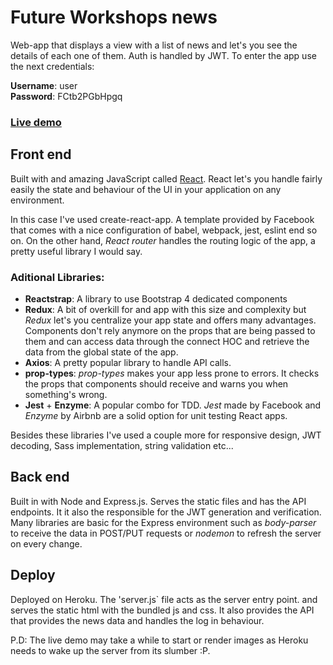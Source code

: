 # Future Workshops news

Web-app that displays a view with a list of news and let's you see the details of each one of them. Auth is handled by JWT. To enter the app use the next credentials:

**Username**: user <br>
**Password**: FCtb2PGbHpgq

### [Live demo](https://fw-news.herokuapp.com/)

## **Front end**

Built with and amazing JavaScript called [React](https://reactjs.org/). React let's you handle fairly easily the state and behaviour of the UI in your application on any environment.

In this case I've used create-react-app. A template provided by Facebook that comes with a nice configuration of babel, webpack, jest, eslint end so on. On the other hand, _React router_ handles the routing logic of the app, a pretty useful library I would say.

### Aditional Libraries:

* **Reactstrap**: A library to use Bootstrap 4 dedicated components
* **Redux**: A bit of overkill for and app with this size and complexity but _Redux_ let's you centralize your app state and offers many advantages. Components don't rely anymore on the props that are being passed to them and can access data through the connect HOC and retrieve the data from the global state of the app.
* **Axios**: A pretty popular library to handle API calls.
* **prop-types**: _prop-types_ makes your app less prone to errors. It checks the props that components should receive and warns you when something's wrong.
* **Jest** + **Enzyme**: A popular combo for TDD. _Jest_ made by Facebook and _Enzyme_ by Airbnb are a solid option for unit testing React apps.

Besides these libraries I've used a couple more for responsive design, JWT decoding, Sass implementation, string validation etc...

## **Back end**

Built in with Node and Express.js. Serves the static files and has the API endpoints. It it also the responsible for the JWT generation and verification. Many libraries are basic for the Express environment such as _body-parser_ to receive the data in POST/PUT requests or _nodemon_ to refresh the server on every change.

## **Deploy**

Deployed on Heroku. The 'server.js` file acts as the server entry point. and serves the static html with the bundled js and css. It also provides the API that provides the news data and handles the log in behaviour.

P.D: The live demo may take a while to start or render images as Heroku needs to wake up the server from its slumber :P.
